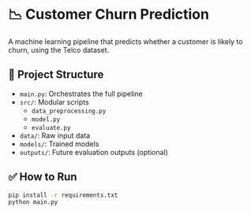 # 📉 Customer Churn Prediction

A machine learning pipeline that predicts whether a customer is likely to churn, using the Telco dataset.

## 📁 Project Structure

- `main.py`: Orchestrates the full pipeline
- `src/`: Modular scripts
  - `data_preprocessing.py`
  - `model.py`
  - `evaluate.py`
- `data/`: Raw input data
- `models/`: Trained models
- `outputs/`: Future evaluation outputs (optional)

## ✅ How to Run

```bash
pip install -r requirements.txt
python main.py
